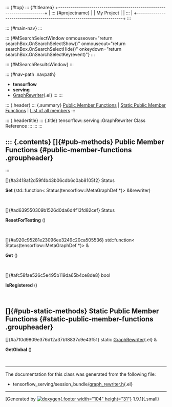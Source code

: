 ::: {#top}
::: {#titlearea}
+-----------------------------------------------------------------------+
| ::: {#projectname}                                                    |
| My Project                                                            |
| :::                                                                   |
+-----------------------------------------------------------------------+
:::

::: {#main-nav}
:::

::: {#MSearchSelectWindow onmouseover="return searchBox.OnSearchSelectShow()" onmouseout="return searchBox.OnSearchSelectHide()" onkeydown="return searchBox.OnSearchSelectKey(event)"}
:::

::: {#MSearchResultsWindow}
:::

::: {#nav-path .navpath}
-   **tensorflow**
-   **serving**
-   [GraphRewriter](classtensorflow_1_1serving_1_1GraphRewriter.html){.el}
:::
:::

::: {.header}
::: {.summary}
[Public Member Functions](#pub-methods) \| [Static Public Member
Functions](#pub-static-methods) \| [List of all
members](classtensorflow_1_1serving_1_1GraphRewriter-members.html)
:::

::: {.headertitle}
::: {.title}
tensorflow::serving::GraphRewriter Class Reference
:::
:::
:::

::: {.contents}
[]{#pub-methods} Public Member Functions {#public-member-functions .groupheader}
----------------------------------------
:::

[]{#a3418af2d59f4b43b06cdb6c0ab8105f2} Status 

**Set** (std::function\< Status(tensorflow::MetaGraphDef \*)\>
&&rewriter)

 

[]{#ad639550309b1526d0da6d4f13fd82cef} Status 

**ResetForTesting** ()

 

[]{#a920c95281e23096ee3249c20ca505536} std::function\<
Status(tensorflow::MetaGraphDef \*)\> & 

**Get** ()

 

[]{#afc58fae526c5e495b119da65b4ce8de8} bool 

**IsRegistered** ()

 

[]{#pub-static-methods} Static Public Member Functions {#static-public-member-functions .groupheader}
------------------------------------------------------

[]{#a710d9809e376d12a37b18837c9e43f51} static
[GraphRewriter](classtensorflow_1_1serving_1_1GraphRewriter.html){.el}
& 

**GetGlobal** ()

 

------------------------------------------------------------------------

The documentation for this class was generated from the following file:

-   tensorflow\_serving/session\_bundle/[graph\_rewriter.h](graph__rewriter_8h_source.html){.el}

------------------------------------------------------------------------

[Generated by [![doxygen](doxygen.svg){.footer width="104"
height="31"}](https://www.doxygen.org/index.html) 1.9.1]{.small}
